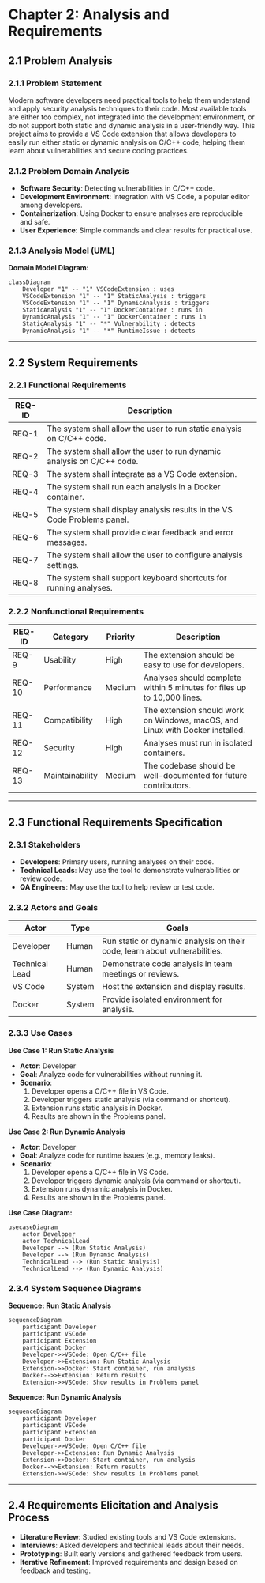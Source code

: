 # Chapter 2: Analysis and Requirements

## 2.1 Problem Analysis

### 2.1.1 Problem Statement
Modern software developers need practical tools to help them understand and apply security analysis techniques to their code. Most available tools are either too complex, not integrated into the development environment, or do not support both static and dynamic analysis in a user-friendly way. This project aims to provide a VS Code extension that allows developers to easily run either static or dynamic analysis on C/C++ code, helping them learn about vulnerabilities and secure coding practices.

### 2.1.2 Problem Domain Analysis
- **Software Security**: Detecting vulnerabilities in C/C++ code.
- **Development Environment**: Integration with VS Code, a popular editor among developers.
- **Containerization**: Using Docker to ensure analyses are reproducible and safe.
- **User Experience**: Simple commands and clear results for practical use.

### 2.1.3 Analysis Model (UML)
**Domain Model Diagram:**
```
classDiagram
    Developer "1" -- "1" VSCodeExtension : uses
    VSCodeExtension "1" -- "1" StaticAnalysis : triggers
    VSCodeExtension "1" -- "1" DynamicAnalysis : triggers
    StaticAnalysis "1" -- "1" DockerContainer : runs in
    DynamicAnalysis "1" -- "1" DockerContainer : runs in
    StaticAnalysis "1" -- "*" Vulnerability : detects
    DynamicAnalysis "1" -- "*" RuntimeIssue : detects
```

---

## 2.2 System Requirements

### 2.2.1 Functional Requirements
| REQ-ID | Description |
|--------|-------------|
| REQ-1  | The system shall allow the user to run static analysis on C/C++ code. |
| REQ-2  | The system shall allow the user to run dynamic analysis on C/C++ code. |
| REQ-3  | The system shall integrate as a VS Code extension. |
| REQ-4  | The system shall run each analysis in a Docker container. |
| REQ-5  | The system shall display analysis results in the VS Code Problems panel. |
| REQ-6  | The system shall provide clear feedback and error messages. |
| REQ-7  | The system shall allow the user to configure analysis settings. |
| REQ-8  | The system shall support keyboard shortcuts for running analyses. |

### 2.2.2 Nonfunctional Requirements
| REQ-ID | Category      | Priority | Description |
|--------|--------------|----------|-------------|
| REQ-9  | Usability    | High     | The extension should be easy to use for developers. |
| REQ-10 | Performance  | Medium   | Analyses should complete within 5 minutes for files up to 10,000 lines. |
| REQ-11 | Compatibility| High     | The extension should work on Windows, macOS, and Linux with Docker installed. |
| REQ-12 | Security     | High     | Analyses must run in isolated containers. |
| REQ-13 | Maintainability | Medium | The codebase should be well-documented for future contributors. |

---

## 2.3 Functional Requirements Specification

### 2.3.1 Stakeholders
- **Developers**: Primary users, running analyses on their code.
- **Technical Leads**: May use the tool to demonstrate vulnerabilities or review code.
- **QA Engineers**: May use the tool to help review or test code.

### 2.3.2 Actors and Goals
| Actor      | Type   | Goals |
|------------|--------|-------|
| Developer  | Human  | Run static or dynamic analysis on their code, learn about vulnerabilities. |
| Technical Lead | Human  | Demonstrate code analysis in team meetings or reviews. |
| VS Code    | System | Host the extension and display results. |
| Docker     | System | Provide isolated environment for analysis. |

### 2.3.3 Use Cases
**Use Case 1: Run Static Analysis**
- **Actor**: Developer
- **Goal**: Analyze code for vulnerabilities without running it.
- **Scenario**:
  1. Developer opens a C/C++ file in VS Code.
  2. Developer triggers static analysis (via command or shortcut).
  3. Extension runs static analysis in Docker.
  4. Results are shown in the Problems panel.

**Use Case 2: Run Dynamic Analysis**
- **Actor**: Developer
- **Goal**: Analyze code for runtime issues (e.g., memory leaks).
- **Scenario**:
  1. Developer opens a C/C++ file in VS Code.
  2. Developer triggers dynamic analysis (via command or shortcut).
  3. Extension runs dynamic analysis in Docker.
  4. Results are shown in the Problems panel.

**Use Case Diagram:**
```
usecaseDiagram
    actor Developer
    actor TechnicalLead
    Developer --> (Run Static Analysis)
    Developer --> (Run Dynamic Analysis)
    TechnicalLead --> (Run Static Analysis)
    TechnicalLead --> (Run Dynamic Analysis)
```

### 2.3.4 System Sequence Diagrams
**Sequence: Run Static Analysis**
```
sequenceDiagram
    participant Developer
    participant VSCode
    participant Extension
    participant Docker
    Developer->>VSCode: Open C/C++ file
    Developer->>Extension: Run Static Analysis
    Extension->>Docker: Start container, run analysis
    Docker-->>Extension: Return results
    Extension->>VSCode: Show results in Problems panel
```

**Sequence: Run Dynamic Analysis**
```
sequenceDiagram
    participant Developer
    participant VSCode
    participant Extension
    participant Docker
    Developer->>VSCode: Open C/C++ file
    Developer->>Extension: Run Dynamic Analysis
    Extension->>Docker: Start container, run analysis
    Docker-->>Extension: Return results
    Extension->>VSCode: Show results in Problems panel
```

---

## 2.4 Requirements Elicitation and Analysis Process
- **Literature Review**: Studied existing tools and VS Code extensions.
- **Interviews**: Asked developers and technical leads about their needs.
- **Prototyping**: Built early versions and gathered feedback from users.
- **Iterative Refinement**: Improved requirements and design based on feedback and testing.


